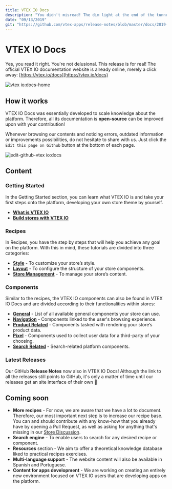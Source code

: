 ```yaml
---
title: VTEX IO Docs
description: "You didn't misread! The dim light at the end of the tunnel just got brighter! The new VTEX IO documentation website is up and ready for you to access."
date: "09/13/2019"
git: "https://github.com/vtex-apps/release-notes/blob/master/docs/2019-week-36/vtex-io-docs.md"
---
```


# VTEX IO Docs

Yes, you read it right. You're not delusional. This release is for real! The official VTEX IO documentation website is already online, merely a click away: [https://vtex.io/docs](https://vtex.io/docs)

![vtex io:docs-home](https://user-images.githubusercontent.com/52087100/64882838-496c7980-d634-11e9-8626-24a63502f329.png)

## How it works 

VTEX IO Docs was essentially developed to scale knowledge about the platform. Therefore, all its documentation is **open-source** can be improved upon with your contribution! 

Whenever browsing our contents and noticing errors, outdated information or improvements possibilities, do not hesitate to share with us. Just click the `Edit this page on Github` button at the bottom of each page.

![edit-github-vtex io:docs](https://user-images.githubusercontent.com/52087100/64882868-6012d080-d634-11e9-8fd7-ed2e94906053.png)

## Content

### Getting Started

In the Getting Started section, you can learn what VTEX IO is and take your first steps onto the platform, developing your own store theme by yourself. 

- [**What is VTEX IO**](https://vtex.io/docs/getting-started/what-is-vtex-io/1) 
- [**Build stores with VTEX IO**](https://vtex.io/docs/getting-started/build-stores-with-vtex-io/1) 

### Recipes

In Recipes, you have the step by steps that will help you achieve any goal on the platform. With this in mind, these tutorials are divided into three categories:

- [**Style**](https://vtex.io/docs/recipes/style) - To customize your store’s style.
- [**Layout**](https://vtex.io/docs/recipes/layout) - To configure the structure of your store components.
- [**Store Management**](https://vtex.io/docs/recipes/store) - To manage your store’s content.

### Components

Similar to the recipes, the VTEX IO components can also be found in VTEX IO Docs and are divided according to their functionalities within stores:

- [**General**](https://vtex.io/docs/components/general) -  List of all available general components your store can use.
- [**Navigation**](https://vtex.io/docs/components/navigation) - Components linked to the user's browsing experience.
- [**Product Related**](https://vtex.io/docs/components/product-related) - Components tasked with rendering your store’s product data.
- [**Pixel**](https://vtex.io/docs/components/pixel) - Components used to collect user data for a third-party of your choosing. 
- [**Search Related**](https://vtex.io/docs/components/search-related) - Search-related platform components. 

### Latest Releases

Our GitHub **Release Notes** now also in VTEX IO Docs! Although the link to all the releases still points to GitHub, it's only a matter of time until our releases get an site interface of their own :tada: 

## Coming soon

- **More recipes** - For now, we are aware that we have a lot to document. Therefore, our most important next step is to increase our recipe base. You can and should contribute with any know-how that you already have by opening a Pull Request, as well as asking for anything that's missing in our [Store Discussion](https://github.com/vtex-apps/store-discussion).
- **Search engine** - To enable users to search for any desired recipe or component.
- **Resources** section - We aim to offer a theoretical knowledge database liked to practical recipes exercises.
- **Multi-language support** - The website content will also be available in Spanish and Portuguese.
- **Content for apps development** - We are working on creating an entirely new environment focused on VTEX IO users that are developing apps on the platform.
